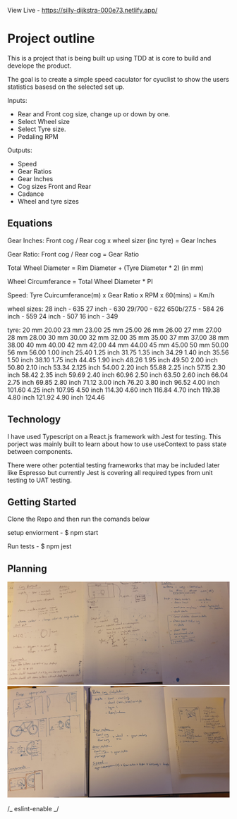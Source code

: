 View Live - https://silly-dijkstra-000e73.netlify.app/

# Project outline

This is a project that is being built up using TDD at is core to build and develope the product.

The goal is to create a simple speed caculator for cyuclist to show the users statistics basesd on the selected set up.

Inputs:
- Rear and Front cog size, change up or down by one.
- Select Wheel size 
- Select Tyre size.
- Pedaling RPM

Outputs:
- Speed
- Gear Ratios 
- Gear Inches
- Cog sizes Front and Rear
- Cadance
- Wheel and tyre sizes

## Equations

Gear Inches:
Front cog / Rear cog x wheel sizer (inc tyre) = Gear Inches

Gear Ratio:
Front cog / Rear cog = Gear Ratio

Total Wheel Diameter = Rim Diameter + (Tyre Diameter \* 2) (in mm)

Wheel Circumferance = Total Wheel Diameter \* PI

Speed:
Tyre Cuircumferance(m) x Gear Ratio x RPM x 60(mins) = Km/h

wheel sizes:
28 inch - 635
27 inch - 630
29/700 - 622
650b/27.5 - 584
26 inch - 559
24 inch - 507
16 inch - 349

tyre:
20 mm 20.00
23 mm 23.00
25 mm 25.00
26 mm 26.00
27 mm 27.00
28 mm 28.00
30 mm 30.00
32 mm 32.00
35 mm 35.00
37 mm 37.00
38 mm 38.00
40 mm 40.00
42 mm 42.00
44 mm 44.00
45 mm 45.00
50 mm 50.00
56 mm 56.00
1.00 inch 25.40
1.25 inch 31.75
1.35 inch 34.29
1.40 inch 35.56
1.50 inch 38.10
1.75 inch 44.45
1.90 inch 48.26
1.95 inch 49.50
2.00 inch 50.80
2.10 inch 53.34
2.125 inch 54.00
2.20 inch 55.88
2.25 inch 57.15
2.30 inch 58.42
2.35 inch 59.69
2.40 inch 60.96
2.50 inch 63.50
2.60 inch 66.04
2.75 inch 69.85
2.80 inch 71.12
3.00 inch 76.20
3.80 inch 96.52
4.00 inch 101.60
4.25 inch 107.95
4.50 inch 114.30
4.60 inch 116.84
4.70 inch 119.38
4.80 inch 121.92
4.90 inch 124.46

## Technology

I have used Typescript on a React.js framework with Jest for testing.
This porject was mainly built to learn about how to use useContext to pass state between components. 

There were other potential testing frameworks that may be included later like Espresso but currently Jest is covering all required types from unit testing to UAT testing.

## Getting Started

Clone the Repo and then run the comands below

setup enviorment - $ npm start

Run tests - $ npm jest

## Planning

<img src='readmeImages/planningOne.png' />
<img src='readmeImages/planningTwo.png' />

/_ eslint-enable _/
